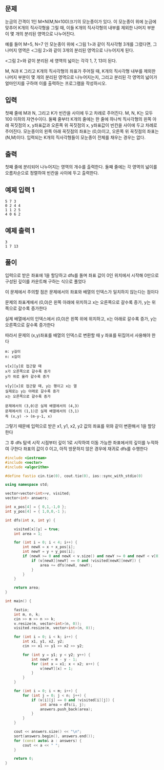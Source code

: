 ## 문제
눈금의 간격이 1인 M×N(M,N≤100)크기의 모눈종이가 있다. 이 모눈종이 위에 눈금에 맞추어 K개의 직사각형을 그릴 때, 이들 K개의 직사각형의 내부를 제외한 나머지 부분이 몇 개의 분리된 영역으로 나누어진다.

예를 들어 M=5, N=7 인 모눈종이 위에 <그림 1>과 같이 직사각형 3개를 그렸다면, 그 나머지 영역은 <그림 2>와 같이 3개의 분리된 영역으로 나누어지게 된다.



<그림 2>와 같이 분리된 세 영역의 넓이는 각각 1, 7, 13이 된다.

M, N과 K 그리고 K개의 직사각형의 좌표가 주어질 때, K개의 직사각형 내부를 제외한 나머지 부분이 몇 개의 분리된 영역으로 나누어지는지, 그리고 분리된 각 영역의 넓이가 얼마인지를 구하여 이를 출력하는 프로그램을 작성하시오.

## 입력
첫째 줄에 M과 N, 그리고 K가 빈칸을 사이에 두고 차례로 주어진다. M, N, K는 모두 100 이하의 자연수이다. 둘째 줄부터 K개의 줄에는 한 줄에 하나씩 직사각형의 왼쪽 아래 꼭짓점의 x, y좌표값과 오른쪽 위 꼭짓점의 x, y좌표값이 빈칸을 사이에 두고 차례로 주어진다. 모눈종이의 왼쪽 아래 꼭짓점의 좌표는 (0,0)이고, 오른쪽 위 꼭짓점의 좌표는(N,M)이다. 입력되는 K개의 직사각형들이 모눈종이 전체를 채우는 경우는 없다.

## 출력
첫째 줄에 분리되어 나누어지는 영역의 개수를 출력한다. 둘째 줄에는 각 영역의 넓이를 오름차순으로 정렬하여 빈칸을 사이에 두고 출력한다.

## 예제 입력 1 
```
5 7 3
0 2 4 4
1 1 2 5
4 0 6 2
```
## 예제 출력 1 
```
3
1 7 13
```

## 풀이

입력으로 받은 좌표에 1을 할당하고 dfs를 돌며 좌표 값이 0인 위치에서 시작해 0만으로 구성된 깊이를 카운트해 구하는 식으로 풀었다

이 문제에서 주의할 점은 문제에서의 좌표와 배열의 인덱스가 일치하지 않는다는 점이다

문제의 좌표계에서 (0,0)은 왼쪽 아래에 위치하고 x는 오른쪽으로 갈수록 증가, y는 위쪽으로 갈수록 증가한다

실제 배열에서의 인덱스에서 (0,0)은 왼쪽 위에 위치하고, x는 아래로 갈수록 증가, y는 오른쪽으로 갈수록 증가한다

따라서 문제의 (x,y)좌표를 배열의 인덱스로 변환할 때 y 좌표를 뒤집어서 사용해야 한다

```
m: y길이
n: x길이

v[x][y]로 접근할 때
x가 오른쪽으로 갈수록 증가
y가 위로 올라 갈수록 증가

v[y][x]로 접근할 때, y는 행이고 x는 열
실제로는 y는 아래로 갈수록 증가
x는 오른쪽으로 갈수록 증가

문제에서의 (3,0)은 실제 배열에서의 (4,3)
문제에서의 (1,1)은 실제 배열에서의 (3,1) 
즉 (x,y) -> (m-y-1, x)

```
그렇기 때문에 입력으로 받은 x1, y1, x2, y2 값의 좌표를 위와 같이 변환해서 1을 할당한다

그 후 dfs 탐색 시작 시점부터 깊이 1로 시작하여 이동 가능한 좌표에서의 깊이를 누적하여 구한다
좌표의 값이 0 이고, 아직 방문하지 않은 경우에 재귀로 dfs를 수행한다

```C++
#include <iostream>
#include <vector>
#include <algorithm>

#define fastio cin.tie(0), cout.tie(0), ios::sync_with_stdio(0)

using namespace std;

vector<vector<int>>v, visited;
vector<int> answers;

int x_pos[4] = { 0,1,-1,0 };
int y_pos[4] = { 1,0,0,-1 };

int dfs(int x, int y) {

	visited[x][y] = true;
	int area = 1;

	for (int i = 0; i < 4; i++) {
		int newX = x + x_pos[i];
		int newY = y + y_pos[i];
		if (newX >= 0 and newX < v.size() and newY >= 0 and newY < v[0].size()) {
			if (v[newX][newY] == 0 and !visited[newX][newY]) {
				area += dfs(newX, newY);
			}
		}
	}

	return area;
}

int main() {

	fastio;
	int m, n, k;
	cin >> m >> n >> k;
	v.resize(m, vector<int>(n, 0));
	visited.resize(m, vector<int>(n, 0));

	for (int i = 0; i < k; i++) {
		int x1, y1, x2, y2;
		cin >> x1 >> y1 >> x2 >> y2;

		for (int y = y1; y < y2; y++) {
			int newY = m - y - 1;
			for (int x = x1; x < x2; x++) {
				v[newY][x] = 1;
			}
		}
	}

	for (int i = 0; i < m; i++) {
		for (int j = 0; j < n; j++) {
			if (v[i][j] == 0 and !visited[i][j]) {
				int area = dfs(i, j);
				answers.push_back(area);
			}
		}
	}

	cout << answers.size() << "\n";
	sort(answers.begin(), answers.end());
	for (const auto& a : answers) {
		cout << a << " ";
	}

	return 0;
}
```




